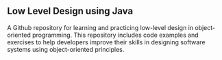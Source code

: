 ## Low Level Design using Java

A Github repository for learning and practicing low-level design in object-oriented programming. This repository includes code examples and exercises to help developers improve their skills in designing software systems using object-oriented principles.
